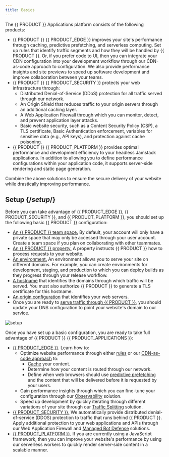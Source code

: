 ```yaml
---
title: Basics
---
```


The {{ PRODUCT }} Applications platform consists of the following products:
-   {{ PRODUCT }} {{ PRODUCT_EDGE }} improves your site's performance through caching, predictive prefetching, and serverless computing. Set up rules that identify traffic segments and how they will be handled by {{ PRODUCT }}. Or, if you prefer code to UI, then you can integrate your CDN configuration into your development workflow through our CDN-as-code approach to configuration. We also provide performance insights and site previews to speed up software development and improve collaboration between your teams.
-   {{ PRODUCT }} {{ PRODUCT_SECURITY }} protects your web infrastructure through:
    -   Distributed Denial-of-Service (DDoS) protection for all traffic served through our network.
    -   An Origin Shield that reduces traffic to your origin servers through an additional caching layer.
    -   A Web Application Firewall through which you can monitor, detect, and prevent application layer attacks.
    -   Basic website security, such as a Content Security Policy (CSP), a TLS certificate, Basic Authentication enforcement, variables for sensitive data (e.g., API keys), and protection against cache poisoning. 
-   {{ PRODUCT }} {{ PRODUCT_PLATFORM }} provides optimal performance and development efficiency to your headless Jamstack applications. In addition to allowing you to define performance configurations within your application code, it supports server-side rendering and static page generation.

Combine the above solutions to ensure the secure delivery of your website while drastically improving performance.

## Setup {/*setup*/}

Before you can take advantage of {{ PRODUCT_EDGE }}, {{ PRODUCT_SECURITY }}, and {{ PRODUCT_PLATFORM }}, you should set up the following basic {{ PRODUCT }} configuration:

-   [An {{ PRODUCT }} team space.](/guides/basics/collaboration) By default, your account will only have a private space that may only be accessed through your user account. Create a team space if you plan on collaborating with other teammates.
-   [An {{ PRODUCT }} property.](/guides/getting_started#create-property) A property instructs {{ PRODUCT }} how to process requests to your website.
-   [An environment.](/guides/basics/environments) An environment allows you to serve your site on different domains. For example, you can create environments for development, staging, and production to which you can deploy builds as they progress through your release workflow.
-   [A hostname](/guides/basics/hostnames_and_origins#hostnames) that identifies the domains through which traffic will be served. You must also authorize {{ PRODUCT }} to generate a TLS certificate for this hostname.
-   [An origin configuration](/guides/basics/hostnames_and_origins#origin) that identifies your web servers.
-   Once you are ready to [serve traffic through {{ PRODUCT }}](/guides/basics/hostnames_and_origins#serving-traffic-through), you should update your DNS configuration to point your website's domain to our service. 

![setup](/images/v7/basics/setup-overview.png)

Once you have set up a basic configuration, you are ready to take full advantage of {{ PRODUCT }} {{ PRODUCT_APPLICATIONS }}:

-   [{{ PRODUCT_EDGE }}](/guides/performance). Learn how to:
    -   Optimize website performance through either [rules](/guides/performance/rules) or our [CDN-as-code approach](/guides/performance/cdn_as_code) to:
        -   [Cache](/guides/performance/getting_started#configure-caching) your content.
        -   Determine how your content is routed through our network.
        -   Define when web browsers should use [predictive prefetching](/guides/performance/prefetching) and the content that will be delivered before it is requested by your users.
    -   Gain performance insights through which you can fine-tune your configuration through our [Observability](/guides/performance/observability) solution.
    -   Speed up development by quickly iterating through different variations of your site through our [Traffic Splitting](/guides/performance/traffic_splitting) solution.
-   [{{ PRODUCT_SECURITY }}.](/guides/security) We automatically provide distributed denial-of-service (DDOS) protection to traffic that runs behind {{ PRODUCT }}. Apply additional protection to your web applications and APIs through our Web Application Firewall and [Managed Bot Defense](/guides/security/managed_bot_defense) solutions.
-   [{{ PRODUCT_PLATFORM }}.](/guides/sites_frameworks/getting_started) If you are currently using a JavaScript framework, then you can improve your website's performance by using our serverless workers to quickly render server-side content in a scalable manner.
